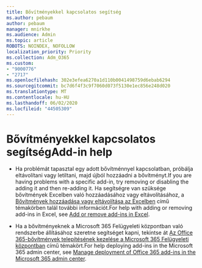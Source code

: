 ```yaml
---
title: Bővítményekkel kapcsolatos segítség
ms.author: pebaum
author: pebaum
manager: mnirkhe
ms.audience: Admin
ms.topic: article
ROBOTS: NOINDEX, NOFOLLOW
localization_priority: Priority
ms.collection: Adm_O365
ms.custom:
- "9000776"
- "2717"
ms.openlocfilehash: 302e3efea6270a1d110b0041498759d6ebab6294
ms.sourcegitcommit: bc7d6f4f3c9f7060d073f5130e1ec856e248d020
ms.translationtype: MT
ms.contentlocale: hu-HU
ms.lasthandoff: 06/02/2020
ms.locfileid: "44505309"
---
```

# <a name="add-in-help"></a><span data-ttu-id="904b8-102">Bővítményekkel kapcsolatos segítség</span><span class="sxs-lookup"><span data-stu-id="904b8-102">Add-in help</span></span>

- <span data-ttu-id="904b8-103">Ha problémát tapasztal egy adott bővítménnyel kapcsolatban, próbálja eltávolítani vagy letiltani, majd újból hozzáadni a bővítményt.</span><span class="sxs-lookup"><span data-stu-id="904b8-103">If you are having problems with a specific add-in, try removing or disabling the adding it and then re-adding it.</span></span> <span data-ttu-id="904b8-104">Ha segítségre van szüksége bővítmények Excelben való hozzáadásához vagy eltávolításához, a [Bővítmények hozzáadása vagy eltávolítása az Excelben](https://support.office.com/client/0af570c4-5cf3-4fa9-9b88-403625a0b460) című témakörben talál további információt.</span><span class="sxs-lookup"><span data-stu-id="904b8-104">For help with adding or removing add-ins in Excel, see [Add or remove add-ins in Excel](https://support.office.com/client/0af570c4-5cf3-4fa9-9b88-403625a0b460).</span></span>

- <span data-ttu-id="904b8-105">Ha a bővítményeknek a Microsoft 365 Felügyeleti központban való rendszerbe állításához szeretne segítséget kapni, tekintse át [Az Office 365-bővítmények telepítésének kezelése a Microsoft 365 Felügyeleti központban](https://docs.microsoft.com/microsoft-365/admin/manage/manage-deployment-of-add-ins) című témakört.</span><span class="sxs-lookup"><span data-stu-id="904b8-105">For help deploying add-ins in the Microsoft 365 admin center, see [Manage deployment of Office 365 add-ins in the Microsoft 365 admin center](https://docs.microsoft.com/microsoft-365/admin/manage/manage-deployment-of-add-ins).</span></span>
